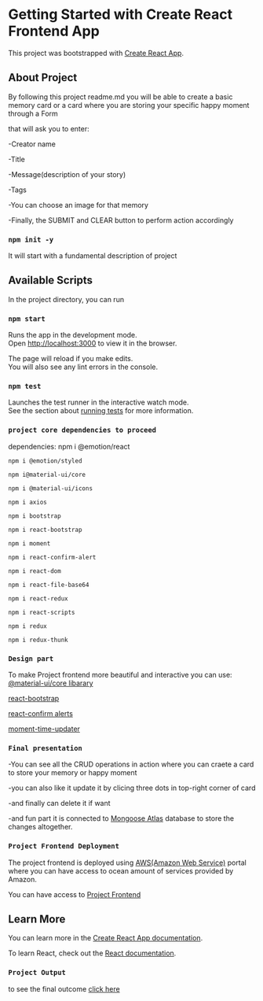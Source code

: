 # Getting Started with Create React Frontend App

This project was bootstrapped with [Create React App](https://github.com/facebook/create-react-app).

## About Project

By following this project readme.md you will be able to create a basic memory card or a card where you are storing your specific happy moment through a Form 

that will ask you to enter:

-Creator name

-Title

-Message(description of your story)

-Tags

-You can choose an image for that memory

-Finally, the SUBMIT and CLEAR button to perform action accordingly


### `npm init -y`
It will start with a fundamental description of project

## Available Scripts

In the project directory, you can run

### `npm start`

Runs the app in the development mode.\
Open [http://localhost:3000](http://localhost:3000) to view it in the browser.

The page will reload if you make edits.\
You will also see any lint errors in the console.

### `npm test`

Launches the test runner in the interactive watch mode.\
See the section about [running tests](https://facebook.github.io/create-react-app/docs/running-tests) for more information.

### `project core dependencies to proceed`
dependencies: 
    npm i @emotion/react
    
    npm i @emotion/styled
    
    npm i@material-ui/core
    
    npm i @material-ui/icons
    
    npm i axios
    
    npm i bootstrap
    
    npm i react-bootstrap
    
    npm i moment
    
    npm i react-confirm-alert
    
    npm i react-dom
    
    npm i react-file-base64
    
    npm i react-redux
    
    npm i react-scripts
    
    npm i redux
    
    npm i redux-thunk
    
### `Design part`
To make Project frontend more beautiful and interactive you can use:
[@material-ui/core libarary](https://www.npmjs.com/package/@material-ui/core)

[react-bootstrap](https://react-bootstrap.github.io/)

[react-confirm alerts](https://react-bootstrap.github.io/)

[moment-time-updater](https://www.npmjs.com/package/moment)


### `Final presentation`
-You can see all the CRUD operations in action where you can craete a card to store your memory or happy moment 

-you can also like it update it by clicing three dots in top-right corner of card 

-and finally can delete it if want

-and fun part it is connected to [Mongoose Atlas](https://www.mongodb.com/) database to store the changes altogether.

### `Project Frontend Deployment`
The project frontend is deployed using [AWS(Amazon Web Service)](https://aws.amazon.com/free/?all-free-tier.sort-by=item.additionalFields.SortRank&all-free-tier.sort-order=asc&awsf.Free%20Tier%20Types=*all&awsf.Free%20Tier%20Categories=*all) portal where you can have access to ocean amount of services provided by Amazon.

You can have access to [Project Frontend](https://master.dllyhejvocz7s.amplifyapp.com/)

## Learn More

You can learn more in the [Create React App documentation](https://facebook.github.io/create-react-app/docs/getting-started).

To learn React, check out the [React documentation](https://reactjs.org/).


### `Project Output`

to see the final outcome [click here](https://user-images.githubusercontent.com/68878697/118918115-41cca000-b900-11eb-885c-d5b0dbeff86a.png)
